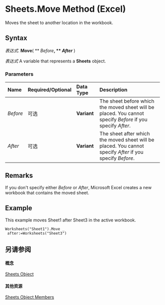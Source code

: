
# Sheets.Move Method (Excel)

Moves the sheet to another location in the workbook.


## Syntax

 _表达式_. **Move**( ** _Before_**, ** _After_** )

 _表达式_ A variable that represents a **Sheets** object.


### Parameters



|**Name**|**Required/Optional**|**Data Type**|**Description**|
|:-----|:-----|:-----|:-----|
| _Before_|可选|**Variant**|The sheet before which the moved sheet will be placed. You cannot specify  _Before_ if you specify _After_.|
| _After_|可选|**Variant**| The sheet after which the moved sheet will be placed. You cannot specify _After_ if you specify _Before_.|

## Remarks

If you don't specify either  _Before_ or _After_, Microsoft Excel creates a new workbook that contains the moved sheet.


## Example

This example moves Sheet1 after Sheet3 in the active workbook.


```
Worksheets("Sheet1").Move _ 
 after:=Worksheets("Sheet3")
```


## 另请参阅


#### 概念


[Sheets Object](048fd93c-bc27-4b58-358f-56fcee1710f8.md)
#### 其他资源


[Sheets Object Members](http://msdn.microsoft.com/library/d630d25c-25cc-c866-a3d3-708246dc8b83%28Office.15%29.aspx)